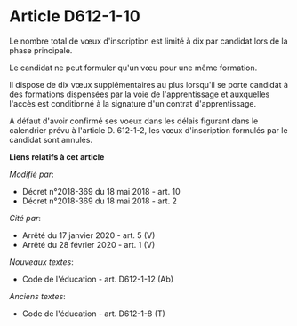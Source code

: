 # Article D612-1-10

Le nombre total de vœux d'inscription est limité à dix par candidat lors de la phase principale.

Le candidat ne peut formuler qu'un vœu pour une même formation.

Il dispose de dix vœux supplémentaires au plus lorsqu'il se porte candidat à des formations dispensées par la voie de
l'apprentissage et auxquelles l'accès est conditionné à la signature d'un contrat d'apprentissage.

A défaut d'avoir confirmé ses voeux dans les délais figurant dans le calendrier prévu à l'article D. 612-1-2, les vœux
d'inscription formulés par le candidat sont annulés.

**Liens relatifs à cet article**

_Modifié par_:

  - Décret n°2018-369 du 18 mai 2018 - art. 10
  - Décret n°2018-369 du 18 mai 2018 - art. 2

_Cité par_:

  - Arrêté du 17 janvier 2020 - art. 5 (V)
  - Arrêté du 28 février 2020 - art. 1 (V)

_Nouveaux textes_:

  - Code de l'éducation - art. D612-1-12 (Ab)

_Anciens textes_:

  - Code de l'éducation - art. D612-1-8 (T)
